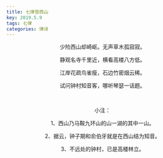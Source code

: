 ```yaml
---
title: 七律登西山
key: 2019.5.9
tags: 七律
categories: 律诗
---
```


<p align="center">少险西山却崎岖。无声草木孤寂寂。
</p>
<p align="center">静观名寺千里近，横看高楼八方低。
</p>
<p align="center">江岸花疏鸟雀瘦，石边竹密烟云稀。
</p>
<p align="center">试问钟村知音客，哪听琴瑟一话题。
</p>
<p align="center"></br>
</p>
<p align="center">小注：
</p>
<p align="center">1、西山乃马鞍九环山的山一湖的其中一山。
</p>
<p align="center">2、据云，钟子期和俞伯牙就是在西山结为知音。
</p>
<p align="center">3、不远处的钟村，已是高楼林立。
</p>
<p align="center"></br>
</p>
